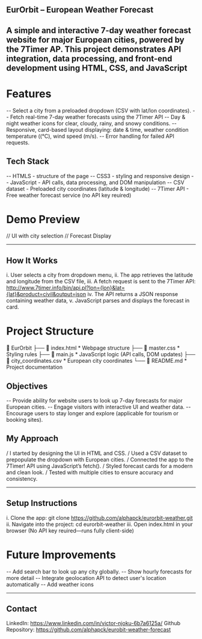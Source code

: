 ## EurOrbit – European Weather Forecast

A simple and interactive 7-day weather forecast website for major European cities, powered by the 7Timer AP. 
This project demonstrates API integration, data processing, and front-end development using HTML, CSS, and JavaScript
-----------

# Features
-- Select a city from a preloaded dropdown (CSV with lat/lon coordinates).
-- Fetch real-time 7-day weather forecasts using the 7Timer API
-- Day & night weather icons for clear, cloudy, rainy, and snowy conditions.
-- Responsive, card-based layout displaying: date & time, weather condition temperature ((°C), wind speed (m/s).
-- Error handling for failed API requests.


## Tech Stack
-- HTMLS - structure of the page
-- CSS3 - styling and responsive design
-- JavaScript - API calls, data processing, and DOM manipulation
-- CSV dataset - Preloaded city coordinates (latitude & longitude)
-- 7Timer API - Free weather forecast service (no API key reuired)

# Demo Preview
// UI with city selection
// Forecast Display

-----------------

## How It Works
i. User selects a city from dropdown menu,
ii. The app retrieves the latitude and longitude from the CSV file,
iii. A fetch request is sent to the 7Timer API: http://www.7timer.info/bin/api.pl?lon={lon}&lat={lat}&product=civil&output=json
iv. The API returns a JSON response containing weather data,
v. JavaScript parses and displays the forecast in card.

# Project Structure

📁 EurOrbit
 ├── 📄 index.html           * Webpage structure
 ├── 📄 master.css           * Styling rules
 ├── 📄 main.js              * JavaScript logic (API calls, DOM updates)
 ├── 📄 city_coordinates.csv * European city coordinates
 └── 📄 README.md            * Project documentation

 ## Objectives

 -- Provide ability for website users to look up 7-day forecasts for major European cities.
 -- Engage visitors with interactive UI and weather data.
 -- Encourage users to stay longer and explore (applicable for tourism or booking sites).


 ## My Approach

/ I started by designing the UI in HTML and CSS.
/ Used a CSV dataset to prepopulate the dropdown with European cities.
/ Connected the app to the 7Timer! API using JavaScript’s fetch().
/ Styled forecast cards for a modern and clean look.
/ Tested with multiple cities to ensure accuracy and consistency.


-------------------

## Setup Instructions

i. Clone the app: git clone https://github.com/alphapck/eurorbit-weather.git
ii. Navigate into the project: cd eurorbit-weather
iii. Open index.html in your browser (No API key reuired—runs fully client-side)


# Future Improvements

-- Add search bar to look up any city globally.
-- Show hourly forecasts for more detail
-- Integrate geolocation API to detect user's location automatically
-- Add weather icons


-------------------

## Contact
LinkedIn: https://www.linkedin.com/in/victor-njoku-6b7a6125a/
Github Repository: https://github.com/alphapck/eurobit-weather-forecast
